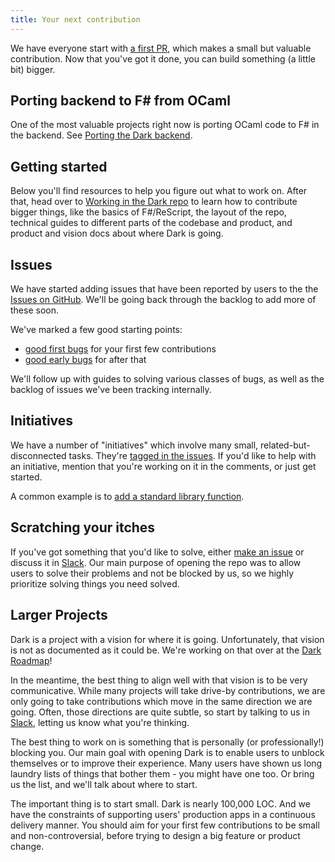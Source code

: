 ```yaml
---
title: Your next contribution
---
```


We have everyone start with [a first PR](getting-started.md), which makes a
small but valuable contribution. Now that you've got it done, you can build
something (a little bit) bigger.

## Porting backend to F\# from OCaml

One of the most valuable projects right now is porting OCaml code to F# in the
backend. See [Porting the Dark backend](porting-the-dark-backend.md).

## Getting started

Below you'll find resources to help you figure out what to work on. After that,
head over to
[Working in the Dark repo](rescript-and-fsharp-for-dark-developers.md) to learn
how to contribute bigger things, like the basics of F#/ReScript, the layout of
the repo, technical guides to different parts of the codebase and product, and
product and vision docs about where Dark is going.

## Issues

We have started adding issues that have been reported by users to the the
[Issues on GitHub](https://github.com/darklang/dark/issues). We'll be going back
through the backlog to add more of these soon.

We've marked a few good starting points:

- [good first bugs](https://github.com/darklang/dark/labels/good-first-bug) for
  your first few contributions
- [good early bugs](https://github.com/darklang/dark/labels/good-early-bug) for
  after that

We'll follow up with guides to solving various classes of bugs, as well as the
backlog of issues we've been tracking internally.

## Initiatives

We have a number of "initiatives" which involve many small,
related-but-disconnected tasks. They're
[tagged in the issues](https://github.com/darklang/dark/labels/initiative). If
you'd like to help with an initiative, mention that you're working on it in the
comments, or just get started.

A common example is to
[add a standard library function](https://github.com/darklang/dark/issues/2411).

## Scratching your itches

If you've got something that you'd like to solve, either [make an
issue](https://github.com/darklang/dark/issues) or discuss it in
[Slack](https://darklang.com/slack-invite). Our main purpose of opening the repo was
to allow users to solve their problems and not be blocked by us, so we highly
prioritize solving things you need solved.

## Larger Projects

Dark is a project with a vision for where it is going. Unfortunately, that
vision is not as documented as it could be. We're working on that over at the
[Dark Roadmap](https://roadmap.darklang.com)!

In the meantime, the best thing to align well with that vision is to be very
communicative. While many projects will take drive-by contributions, we are only
going to take contributions which move in the same direction we are going.  Often,
those directions are quite subtle, so start by talking to us in
[Slack](https://darklang.com/slack-invite), letting us know what you're thinking.

The best thing to work on is something that is personally (or professionally!)
blocking you. Our main goal with opening Dark is to enable users to unblock
themselves or to improve their experience. Many users have shown us long laundry
lists of things that bother them - you might have one too. Or bring us the list,
and we'll talk about where to start.

The important thing is to start small. Dark is nearly 100,000 LOC. And we have
the constraints of supporting users' production apps in a continuous delivery
manner. You should aim for your first few contributions to be small and
non-controversial, before trying to design a big feature or product change.
